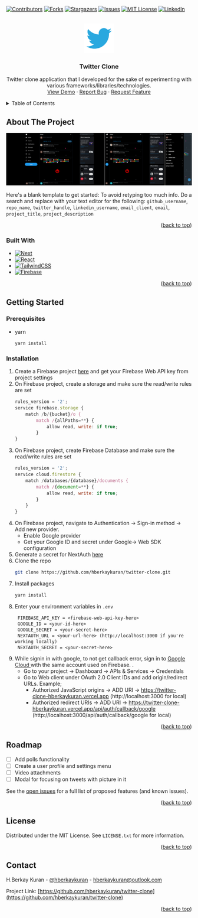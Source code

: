 <!-- Improved compatibility of back to top link: See: https://github.com/othneildrew/Best-README-Template/pull/73 -->

<a name="readme-top"></a>

<!--
*** Thanks for checking out the Best-README-Template. If you have a suggestion
*** that would make this better, please fork the repo and create a pull request
*** or simply open an issue with the tag "enhancement".
*** Don't forget to give the project a star!
*** Thanks again! Now go create something AMAZING! :D
-->

<!-- PROJECT SHIELDS -->
<!--
*** I'm using markdown "reference style" links for readability.
*** Reference links are enclosed in brackets [ ] instead of parentheses ( ).
*** See the bottom of this document for the declaration of the reference variables
*** for contributors-url, forks-url, etc. This is an optional, concise syntax you may use.
*** https://www.markdownguide.org/basic-syntax/#reference-style-links
-->

[![Contributors][contributors-shield]][contributors-url]
[![Forks][forks-shield]][forks-url]
[![Stargazers][stars-shield]][stars-url]
[![Issues][issues-shield]][issues-url]
[![MIT License][license-shield]][license-url]
[![LinkedIn][linkedin-shield]][linkedin-url]

<!-- PROJECT LOGO -->
<br />
<div align="center">
  <a href="https://github.com/hberkaykuran/twitter-clone">
    <img src="images/logo.png" alt="Logo" width="80" height="80">
  </a>

<h3 align="center">Twitter Clone</h3>

  <p align="center">
    Twitter clone application that I developed for the sake of experimenting with various frameworks/libraries/technologies.
    <br />
    <a href="https://twitter-clone-hberkaykuran.vercel.app">View Demo</a>
    ·
    <a href="https://github.com/hberkaykuran/twitter-clone/issues">Report Bug</a>
    ·
    <a href="https://github.com/hberkaykuran/twitter-clone/issues">Request Feature</a>
  </p>
</div>

<!-- TABLE OF CONTENTS -->
<details>
  <summary>Table of Contents</summary>
  <ol>
    <li>
      <a href="#about-the-project">About The Project</a>
      <ul>
        <li><a href="#built-with">Built With</a></li>
      </ul>
    </li>
    <li>
      <a href="#getting-started">Getting Started</a>
      <ul>
        <li><a href="#prerequisites">Prerequisites</a></li>
        <li><a href="#installation">Installation</a></li>
      </ul>
    </li>
    <li><a href="#usage">Usage</a></li>
    <li><a href="#roadmap">Roadmap</a></li>
    <li><a href="#license">License</a></li>
    <li><a href="#contact">Contact</a></li>
  </ol>
</details>

<!-- ABOUT THE PROJECT -->

## About The Project

[![Product Name Screen Shot][product-screenshot]](https://twitter-clone-hberkaykuran.vercel.app)

Here's a blank template to get started: To avoid retyping too much info. Do a search and replace with your text editor for the following: `github_username`, `repo_name`, `twitter_handle`, `linkedin_username`, `email_client`, `email`, `project_title`, `project_description`

<p align="right">(<a href="#readme-top">back to top</a>)</p>

### Built With

- [![Next][next.js]][next-url]
- [![React][react.js]][react-url]
- [![TailwindCSS][tailwindcss]][tailwindcss-url]
- [![Firebase][firebase]][firebase-url]

<p align="right">(<a href="#readme-top">back to top</a>)</p>

<!-- GETTING STARTED -->

## Getting Started

### Prerequisites

- yarn
  ```sh
  yarn install
  ```

### Installation

1. Create a Firebase project <a href="https://console.firebase.google.com/">here</a> and get your Firebase Web API key from project settings
2. On Firebase project, create a storage and make sure the read/write rules are set
   ```js
   rules_version = '2';
   service firebase.storage {
       match /b/{bucket}/o {
           match /{allPaths=**} {
               allow read, write: if true;
           }
   }
   ```
3. On Firebase project, create Firebase Database and make sure the read/write rules are set
   ```js
   rules_version = '2';
   service cloud.firestore {
       match /databases/{database}/documents {
           match /{document=**} {
               allow read, write: if true;
           }
       }
   }
   ```
4. On Firebase project, navigate to Authentication -> Sign-in method -> Add new provider.
   - Enable Google provider
   - Get your Google ID and secret under Google-> Web SDK configuration
5. Generate a secret for NextAuth <a href="https://generate-secret.vercel.app/32">here </a>
6. Clone the repo
   ```sh
   git clone https://github.com/hberkaykuran/twitter-clone.git
   ```
7. Install packages
   ```sh
   yarn install
   ```
8. Enter your environment variables in `.env`
   ```
    FIREBASE_API_KEY = <firebase-web-api-key-here>
    GOOGLE_ID = <your-id-here>
    GOOGLE_SECRET = <your-secret-here>
    NEXTAUTH_URL = <your-url-here> (http://localhost:3000 if you're working locally)
    NEXTAUTH_SECRET = <your-secret-here>
   ```
9. While signin in with google, to not get callback error, sign in to <a href="https://console.cloud.google.com/"> Google Cloud </a> with the same account used on Firebase. .
   - Go to your project -> Dashboard -> APIs & Services -> Credentials
   - Go to Web client under OAuth 2.0 Client IDs and add origin/redirect URLs. Example;
     - Authorized JavaScript origins -> ADD URI -> https://twitter-clone-hberkaykuran.vercel.app (http://localhost:3000 for local)
     - Authorized redirect URIs -> ADD URI -> https://twitter-clone-hberkaykuran.vercel.app/api/auth/callback/google (http://localhost:3000/api/auth/callback/google for local)

<p align="right">(<a href="#readme-top">back to top</a>)</p>

<!-- ROADMAP -->

## Roadmap

- [ ] Add polls functionality
- [ ] Create a user profile and settings menu
- [ ] Video attachments
- [ ] Modal for focusing on tweets with picture in it

See the [open issues](https://github.com/hberkaykuran/twitter-clone/issues) for a full list of proposed features (and known issues).

<p align="right">(<a href="#readme-top">back to top</a>)</p>

<!-- LICENSE -->

## License

Distributed under the MIT License. See `LICENSE.txt` for more information.

<p align="right">(<a href="#readme-top">back to top</a>)</p>

<!-- CONTACT -->

## Contact

H.Berkay Kuran - [@hberkaykuran](https://twitter.com/hberkaykuran) - hberkaykuran@outlook.com

Project Link: [https://github.com/hberkaykuran/twitter-clone](https://github.com/hberkaykuran/twitter-clone)

<p align="right">(<a href="#readme-top">back to top</a>)</p>

<!-- MARKDOWN LINKS & IMAGES -->
<!-- https://www.markdownguide.org/basic-syntax/#reference-style-links -->

[contributors-shield]: https://img.shields.io/github/contributors/hberkaykuran/twitter-clone.svg?style=for-the-badge
[contributors-url]: https://github.com/hberkaykuran/twitter-clone/graphs/contributors
[forks-shield]: https://img.shields.io/github/forks/hberkaykuran/twitter-clone.svg?style=for-the-badge
[forks-url]: https://github.com/hberkaykuran/twitter-clone/network/members
[stars-shield]: https://img.shields.io/github/stars/hberkaykuran/twitter-clone.svg?style=for-the-badge
[stars-url]: https://github.com/hberkaykuran/twitter-clone/stargazers
[issues-shield]: https://img.shields.io/github/issues/hberkaykuran/twitter-clone.svg?style=for-the-badge
[issues-url]: https://github.com/hberkaykuran/twitter-clone/issues
[license-shield]: https://img.shields.io/github/license/hberkaykuran/twitter-clone.svg?style=for-the-badge
[license-url]: https://github.com/hberkaykuran/twitter-clone/blob/master/LICENSE.txt
[linkedin-shield]: https://img.shields.io/badge/-LinkedIn-black.svg?style=for-the-badge&logo=linkedin&colorB=555
[linkedin-url]: https://linkedin.com/in/hberkaykuran
[product-screenshot]: images/screenshot.png
[next.js]: https://img.shields.io/badge/next.js-000000?style=for-the-badge&logo=nextdotjs&logoColor=white
[next-url]: https://nextjs.org/
[react.js]: https://img.shields.io/badge/React-20232A?style=for-the-badge&logo=react&logoColor=61DAFB
[react-url]: https://reactjs.org/
[tailwindcss]: https://img.shields.io/badge/tailwindcss-%2338B2AC.svg?style=for-the-badge&logo=tailwind-css&logoColor=white
[tailwindcss-url]: https://tailwindcss.com/
[firebase]: https://img.shields.io/badge/Firebase-039BE5?style=for-the-badge&logo=Firebase&logoColor=white
[firebase-url]: https://firebase.google.com/
